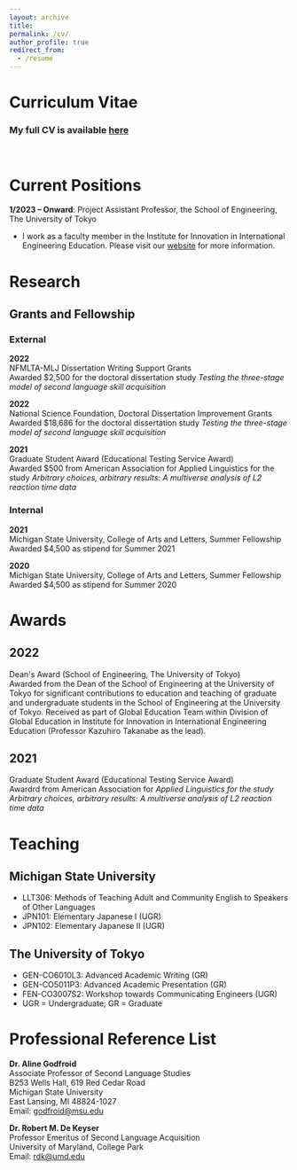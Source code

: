 ```yaml
---
layout: archive
title:
permalink: /cv/
author_profile: true
redirect_from:
  - /resume
---
```

# Curriculum Vitae

### My full CV is available [**here**](https://github.com/maieryo/research/blob/CV/CV_RyoMaie.pdf)
<br>

# Current Positions
**1/2023 – Onward**: Project Assistant Professor, the School of Engineering, The University of Tokyo<br>

- I work as a faculty member in the Institute for Innovation in International Engineering Education. Please visit our [website](https://global-eng.t.u-tokyo.ac.jp/en/) for more information.

# Research
## Grants and Fellowship
### External
**2022**<br>
NFMLTA-MLJ Dissertation Writing Support Grants<br>
Awarded $2,500 for the doctoral dissertation study *Testing the three-stage model of second language skill acquisition*

**2022**<br>
National Science Foundation, Doctoral Dissertation Improvement Grants<br>
Awarded $18,686 for the doctoral dissertation study *Testing the three-stage model of second language skill acquisition*

**2021**<br>
Graduate Student Award (Educational Testing Service Award)<br>
Awarded $500 from American Association for Applied Linguistics for the study *Arbitrary choices, arbitrary results: A multiverse analysis of L2 reaction time data*

### Internal
**2021**<br>
Michigan State University, College of Arts and Letters, Summer Fellowship<br>
Awarded $4,500 as stipend for Summer 2021

**2020**<br>
Michigan State University, College of Arts and Letters, Summer Fellowship<br>
Awarded $4,500 as stipend for Summer 2020

# Awards
## 2022
Dean's Award (School of Engineering, The University of Tokyo)<br>
Awarded from the Dean of the School of Engineering at the University of Tokyo for significant contributions to education and teaching of graduate and undergraduate students in the School of Engineering at the University of Tokyo. Received as part of Global Education Team within Division of Global Education in Institute for Innovation in International Engineering Education (Professor Kazuhiro Takanabe as the lead).

## 2021
Graduate Student Award (Educational Testing Service Award)<br>
Awardrd from American Association for *Applied Linguistics for the study Arbitrary choices, arbitrary results: A multiverse analysis of L2 reaction time data*

# Teaching
## Michigan State University
- LLT306: Methods of Teaching Adult and Community English to Speakers of Other Languages
- JPN101: Elementary Japanese I (UGR)
- JPN102: Elementary Japanese II (UGR)

## The University of Tokyo
- GEN-CO6010L3: Advanced Academic Writing (GR)
- GEN-CO5011P3: Advanced Academic Presentation (GR)
- FEN-CO3007S2: Workshop towards Communicating Engineers (UGR)
- UGR = Undergraduate; GR = Graduate

# Professional Reference List
**Dr. Aline Godfroid**<br>
Associate Professor of Second Language Studies<br>
B253 Wells Hall, 619 Red Cedar Road<br>
Michigan State University<br>
East Lansing, MI 48824-1027<br>
Email: godfroid@msu.edu<br>

**Dr. Robert M. De Keyser**<br>
Professor Emeritus of Second Language Acquisition<br>
University of Maryland, College Park<br>
Email: rdk@umd.edu<br>
